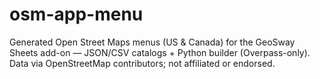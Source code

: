 # osm-app-menu
Generated Open Street Maps menus (US &amp; Canada) for the GeoSway Sheets add-on — JSON/CSV catalogs + Python builder (Overpass-only). Data via OpenStreetMap contributors; not affiliated or endorsed.
